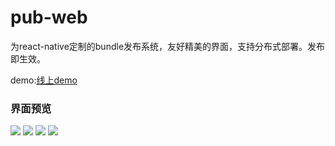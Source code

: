 # pub-web

为react-native定制的bundle发布系统，友好精美的界面，支持分布式部署。发布即生效。

demo:[线上demo](http://bundle.guofangchao.com/#/)

### 界面预览


![](http://resource.guofangchao.com/pub/pub-list.png)
![](http://resource.guofangchao.com/pub/pub-edit.png)
![](http://resource.guofangchao.com/pub/pub-data.png)
![](http://resource.guofangchao.com/pub/pub-login.png)
